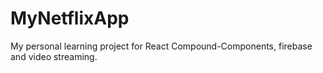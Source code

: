 # MyNetflixApp
 My personal learning project for React Compound-Components, firebase and video streaming.
